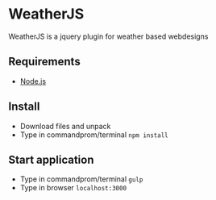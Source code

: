 # WeatherJS 

WeatherJS is a jquery plugin for weather based webdesigns

## Requirements

  * [Node.js](http://nodejs.org)

## Install
	
  * Download files and unpack
  * Type in commandprom/terminal `npm install`

## Start application

  * Type in commandprom/terminal `gulp`
  * Type in browser `localhost:3000`
